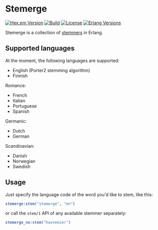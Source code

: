 # Stemerge

[![Hex.pm Version](https://img.shields.io/hexpm/v/stemerge?style=flat-square&color=39b8a5)](https://hex.pm/packages/stemerge)
[![Build](https://img.shields.io/github/actions/workflow/status/donderom/stemerge/main.yml?style=flat-square&logo=github)](https://github.com/donderom/stemerge/actions/workflows/main.yml)
[![License](https://img.shields.io/github/license/donderom/stemerge?style=flat-square)](https://github.com/donderom/stemerge/blob/main/LICENSE)
[![Erlang Versions](https://img.shields.io/badge/Erlang-24%20to%2028-b83998?logo=erlang&style=flat-square)](https://www.erlang.org)

Stemerge is a collection of [stemmers](http://en.wikipedia.org/wiki/Stemming) in Erlang.

## Supported languages

At the moment, the following languages are supported:

* English (Porter2 stemming algorithm)
* Finnish

Romance:

* French
* Italian
* Portuguese
* Spanish

Germanic:

* Dutch
* German

Scandinavian:

* Danish
* Norwegian
* Swedish

## Usage

Just specify the language code of the word you'd like to stem, like this:

```erlang
stemerge:stem("stemerge", "en")
```

or call the ```stem/1``` API of any available stemmer separately:

```erlang
stemerge_no:stem("havneeier")
```
